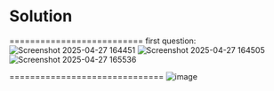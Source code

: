 # Solution
==========================
first question:
![Screenshot 2025-04-27 164451](https://github.com/user-attachments/assets/ebeca383-7e8f-44eb-8242-e36bb9824006)
![Screenshot 2025-04-27 164505](https://github.com/user-attachments/assets/2fd2c4ac-c97c-49b4-a884-99d90ac23b2b)
![Screenshot 2025-04-27 165536](https://github.com/user-attachments/assets/6b318be4-d385-44d7-a37b-99c7fa43cf26)

==============================
![image](https://github.com/user-attachments/assets/95fe2867-50d1-4286-86b3-09b117bda48e)
